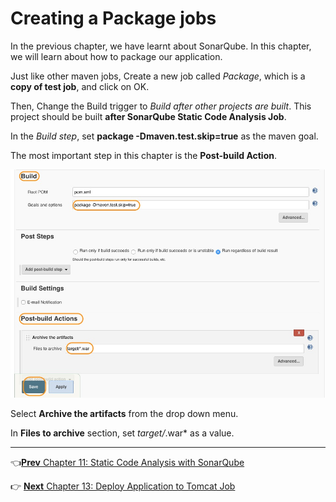 # Creating a Package jobs

In the previous chapter, we have learnt about SonarQube. In this chapter, we will learn about how to package our application.

Just like other maven jobs, Create a new job called *Package*, which is a **copy of test job**, and click on OK.

Then, Change the Build trigger to *Build after other projects are built*. This project should be built **after SonarQube Static Code Analysis Job**.

In the *Build step*, set **package -Dmaven.test.skip=true** as the maven goal.

The most important step in this chapter is the **Post-build Action**.

![post](images/package/post.jpg)

Select **Archive the artifacts** from the drop down menu.

In **Files to archive** section, set *target/*.war* as a value.

----
:point_left:[**Prev** Chapter 11: Static Code Analysis with SonarQube](https://github.com/schoolofdevops/learn-jenkins/blob/master/continuous-delivery/chapters/110_static_code_analysis_with_sonarqube.md)

:point_right: [**Next** Chapter 13: Deploy Application to Tomcat Job](https://github.com/schoolofdevops/learn-jenkins/blob/master/continuous-delivery/chapters/130_deploy_to_tomcat.md)
